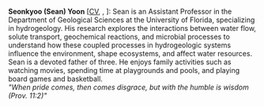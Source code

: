 <strong>Seonkyoo (Sean) Yoon</strong> [<a class=h6 href="https://www.dropbox.com/scl/fi/sdnzlpw4v4jveu5k6fe9t/cv_Yoon.pdf?rlkey=s1w614op1qnrd6e5dosaalc5o&st=2d60ukr5&dl=0"  target="_blank">CV</a>,
<a class="h5" href="https://scholar.google.com/citations?user=7vsoWfwAAAAJ" target="_blank" title="Google Scholar"><i class="ai ai-google-scholar"></i></a>,
<a class="h5" href="https://www.researchgate.net/profile/Seonkyoo-Yoon/" target="_blank" title="ResearchGate"><i class="ai ai-researchgate"></i></a>]:
Sean is an Assistant Professor in the Department of Geological Sciences at the University of Florida, specializing in hydrogeology. His research explores the interactions between water flow, solute transport, geochemical reactions, and microbial processes to understand how these coupled processes in hydrogeologic systems influence the environment, shape ecosystems, and affect water resources. Sean is a devoted father of three. He enjoys family activities such as watching movies, spending time at playgrounds and pools, and playing board games and basketball.
<br>
_"When pride comes, then comes disgrace, but with the humble is wisdom (Prov. 11:2)"_

